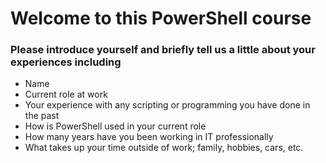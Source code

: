 # Welcome to this PowerShell course

### Please introduce yourself and briefly tell us a little about your experiences including

- Name
- Current role at work
- Your experience with any scripting or programming you have done in the past
- How is PowerShell used in your current role
- How many years have you been working in IT professionally
- What takes up your time outside of work; family, hobbies, cars, etc.
